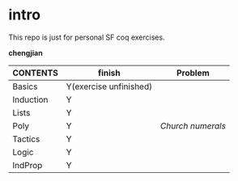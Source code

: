 # intro
This repo is just for personal SF coq exercises.

**chengjian**

| CONTENTS  | finish                 | Problem           |
| --------- | ---------------------- | ----------------- |
| Basics    | Y(exercise unfinished) |                   |
| Induction | Y                      |                   |
| Lists     | Y                      |                   |
| Poly      | Y                      | *Church numerals* |
| Tactics   | Y                      |                   |
| Logic     | Y                      |                   |
| IndProp   | Y                      |                   |

